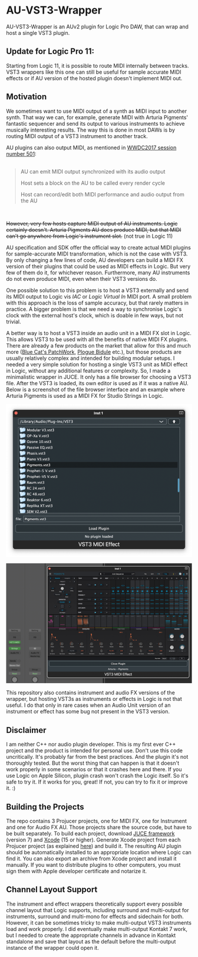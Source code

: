 # AU-VST3-Wrapper 

AU-VST3-Wrapper is an AUv2 plugin for Logic Pro DAW, that can wrap and host a single VST3 plugin.

## Update for Logic Pro 11:

Starting from Logic 11, it is possible to route MIDI internally between tracks. VST3 wrappers like this one can still be useful for sample accurate MIDI effects or if AU version of the hosted plugin doesn't implement MIDI out.

## Motivation

We sometimes want to use MIDI output of a synth as MIDI input to another synth. That way we can, for example, generate MIDI with Arturia Pigments' fantastic sequencer and  send its output to various instruments to achieve musically interesting results. The way this is done in most DAWs is by routing MIDI output of a VST3 instrument to another track.

AU plugins can also output MIDI, as mentioned in [WWDC2017 session number 501](https://devstreaming-cdn.apple.com/videos/wwdc/2017/501fo36iwi2moz2l222/501/501_whats_new_in_audio.pdf):
<br>
<br>
>AU can emit MIDI output synchronized with its audio output
>
> Host sets a block on the AU to be called every render cycle
>
> Host can record/edit both MIDI performance and audio output from the AU
<br>

~~However, very few hosts capture MIDI output of AU instruments. Logic certainly doesn't. Arturia Pigments AU does produce MIDI, but that MIDI can't go anywhere from Logic's instrument slot.~~ (not true in Logic 11)

AU specification and SDK offer the official way to create actual MIDI plugins for sample-accurate MIDI transformation, which is not the case with VST3. By only changing a few lines of code, AU developers can build a MIDI FX version of their plugins that could be used as MIDI effects in Logic. But very few of them do it, for whichever reason. Furthermore, many AU instruments do not even produce MIDI, even when their VST3 versions do.

One possible solution to this problem is to host a VST3 externally and send its MIDI output to Logic vis *IAC* or *Logic Virtual In* MIDI port. A small problem with this approach is the loss of sample accuracy, but that rarely matters in practice. A bigger problem is that we need a way to synchronise Logic's clock with the external host's clock, which is doable in few ways, but not trivial.

A better way is to host a VST3 inside an audio unit in a MIDI FX slot in Logic. This allows VST3 to be used with all the benefits of native MIDI FX plugins. There are already a few products on the market that allow for this and much more ([Blue Cat's PatchWork](https://www.bluecataudio.com/Products/Product_PatchWork/), [Plogue Bidule](https://www.plogue.com/products/bidule.html) etc.), but those products are usually relatively complex and intended for building modular setups. I needed a very simple solution for hosting a single VST3 unit as MIDI effect in Logic, without any additional features or complexity. So, I made a minimalistic wrapper in JUCE. It only has a file browser for choosing a VST3 file. After the VST3 is loaded, its own editor is used as if it was a native AU. Below is a screenshot of the file browser interface and an example where Arturia Pigments is used as a MIDI FX for Studio Strings in Logic.

![AU VST3 Wrapper File Browser](screenshot1.png)

![AU VST3 Wrapper Used as MIDI FX](screenshot2.png)

This repository also contains instrument and audio FX versions of the wrapper, but hosting VST3s as instruments or effects in Logic is not that useful. I do that only in rare cases when an Audio Unit version of an instrument or effect has some bug not present in the VST3 version.

## Disclaimer

I am neither C++ nor audio plugin developer. This is my first ever C++ project and the product is intended for personal use. Don't use this code uncritically. It's probably far from the best practices. And the plugin it's not thoroughly tested. But the worst thing that can happen is that it doesn't work properly in some scenarios or that it crashes here and there. If you use Logic on Apple Silicon, plugin crash won't crash the Logic itself. So it's safe to try it. If it works for you, great! If not, you can try to fix it or improve it. :)

## Building the Projects

The repo contains 3 Projucer projects, one for MIDI FX, one for Instrument and one for Audio FX AU. Those projects share the source code, but have to be built separately. To build each project, download [JUCE framework](https://juce.com) (version 7) and [Xcode](https://developer.apple.com/xcode/) (15 or higher). Generate Xcode project from each Projucer project (as explained [here](https://docs.juce.com/master/tutorial_new_projucer_project.html)) and build it. The resulting AU plugin should be automatically installed to an appropriate location where Logic can find it. You can also export an archive from Xcode project and install it manually. If you want to distribute plugins to other computers, you must sign them with Apple developer certificate and notarize it.

## Channel Layout Support

The instrument and effect wrappers theoretically support every possible channel layout that Logic supports, including surround and multi-output for instruments, surround and multi-mono for effects and sidechain for both. However, it can be sometimes tricky to make multi-output VST3 instruments load and work properly. I did eventually make multi-output Kontakt 7 work, but I needed to create the appropriate channels in advance in Kontakt standalone and save that layout as the default before the multi-output instance of the wrapper could open it.
